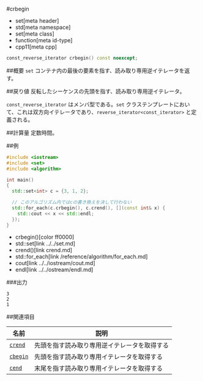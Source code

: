 #crbegin
* set[meta header]
* std[meta namespace]
* set[meta class]
* function[meta id-type]
* cpp11[meta cpp]

```cpp
const_reverse_iterator crbegin() const noexcept;
```


##概要
`set` コンテナ内の最後の要素を指す、読み取り専用逆イテレータを返す。


##戻り値
反転したシーケンスの先頭を指す、読み取り専用逆イテレータ。

`const_reverse_iterator` はメンバ型である。`set` クラステンプレートにおいて、これは双方向イテレータであり、`reverse_iterator<const_iterator>` と定義される。


##計算量
定数時間。


##例
```cpp
#include <iostream>
#include <set>
#include <algorithm>

int main()
{
  std::set<int> c = {3, 1, 2};

  // このアルゴリズム内ではcの書き換えを決して行わない
  std::for_each(c.crbegin(), c.crend(), [](const int& x) {
    std::cout << x << std::endl;
  });
}
```
* crbegin()[color ff0000]
* std::set[link ../../set.md]
* crend()[link crend.md]
* std::for_each[link /reference/algorithm/for_each.md]
* cout[link ../../iostream/cout.md]
* endl[link ../../ostream/endl.md]

###出力
```
3
2
1
```

##関連項目

| 名前                    | 説明                             |
|-------------------------|----------------------------------|
| [`crend`](./crend.md)   | 先頭を指す読み取り専用逆イテレータを取得する |
| [`cbegin`](./cbegin.md) | 先頭を指す読み取り専用イテレータを取得する   |
| [`cend`](./cend.md)     | 末尾を指す読み取り専用イテレータを取得する   |


